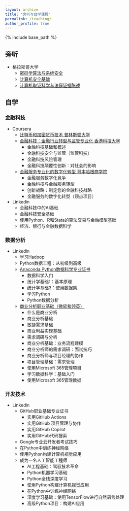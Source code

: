 ```yaml
---
layout: archive
title: "旁听与自学课程"
permalink: /teaching/
author_profile: true
---
```


{% include base_path %}

## 旁听
* 格拉斯哥大学
  * [密码学算法与系统安全](https://www.gla.ac.uk/coursecatalogue/course/?code=COMPSCI5079)
  * [计算机安全基础](https://www.gla.ac.uk/coursecatalogue/course/?code=COMPSCI5063)
  * [计算机取证科学与法庭证据陈述](https://www.gla.ac.uk/coursecatalogue/course/?code=COMPSCI5080)

## 自学
### 金融科技
* Coursera
  * [比特币和加密货币技术 普林斯顿大学](https://coursera.org/share/42554bab880a97c1b61910369631b4dd)
  * [金融科技：金融行业转型与监管专业化 香港科技大学](https://www.coursera.org/specializations/fintech)
    * 金融科技基础和概述
    * 金融科技安全与监管（监管科技）
    * 金融科技风险管理
    * 金融科技颠覆性创新：对社会的影响
  * [金融服务专业化的数字化转型 哥本哈根商学院](https://www.coursera.org/specializations/digital-transformation-financial-services)
    * 金融服务数字化竞争
    * 金融科技与金融服务转型
    * 创新战略：制定您的金融科技战略
    * 金融服务的数字化转型（顶点项目）
* Linkedin
  * 金融科技中的AI基础
  * 金融科技安全基础
  * 使用Python、R和Stata的算法交易与金融模型基础
  * 经济、银行与金融数据科学
 
### 数据分析
* Linkedin
  * 学习Hadoop
  * Python数据工程：从初级到高级
  * [Anaconda Python数据科学专业证书](https://www.linkedin.com/learning/certificates/8b97bc64617c24359ddb2f6e5e46d6be88c01dfe45e12d142eca30a2d0d158b1?trk=share_certificate)
    * 数据科学入门
    * 统计学基础1：基本原理
    * 统计学基础3：使用数据集
    * 学习Python
    * Python数据分析
  * [商业分析职业基础（微软和领英）](https://www.linkedin.com/learning/certificates/bbce83146dfc9a2f3b91972737b13f697361ecf186742ee1d7c46291ba809960?trk=share_certificate)
    * 什么是商业分析
    * 商业分析基础
    * 敏捷需求基础
    * 商业利益实现基础
    * 需求调研与分析
    * 商业分析基础：业务流程建模
    * 商业分析师的需求调研：面试技巧
    * 商业分析师与项目经理的协作
    * 项目管理基础：需求管理
    * 使用Microsoft 365管理项目
    * 学习数据科学：基础入门
    * 使用Microsoft 365管理数据
   
### 开发技术
* Linkedin
  * GitHub职业基础专业证书
    * 实用GitHub Actions
    * 实用GitHub 项目管理与协作
    * 实用GitHub Copilot
    * 实用GitHub代码搜索
  * Google专业云开发者考试技巧
  * 在Python中训练神经网络
  * 使用Python构建计算机视觉应用
  * 成为一名人工智能工程师
    * AI工程基础：驾驭技术革命
    * Python机器学习基础
    * Python全栈深度学习
    * 使用Python构建计算机视觉应用
    * 在Python中训练神经网络
    * 深度学习基础：使用TensorFlow进行自然语言处理
    * 高级Python项目：构建AI应用



